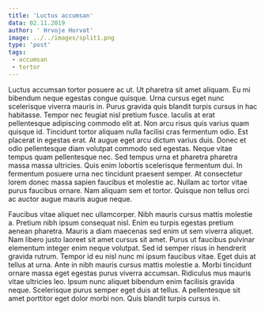 ```yaml
---
title: 'Luctus accumsan'
data: 02.11.2019
author: ' Hrvoje Horvat'
image: ../../images/split1.png
type: 'post'
tags:
 - accumsan
 - tortor
---
```

Luctus accumsan tortor posuere ac ut. Ut pharetra sit amet aliquam. Eu mi bibendum neque egestas congue quisque. Urna cursus eget nunc scelerisque viverra mauris in. Purus gravida quis blandit turpis cursus in hac habitasse. Tempor nec feugiat nisl pretium fusce. Iaculis at erat pellentesque adipiscing commodo elit at. Non arcu risus quis varius quam quisque id. Tincidunt tortor aliquam nulla facilisi cras fermentum odio. Est placerat in egestas erat. At augue eget arcu dictum varius duis. Donec et odio pellentesque diam volutpat commodo sed egestas. Neque vitae tempus quam pellentesque nec. Sed tempus urna et pharetra pharetra massa massa ultricies. Quis enim lobortis scelerisque fermentum dui. In fermentum posuere urna nec tincidunt praesent semper. At consectetur lorem donec massa sapien faucibus et molestie ac. Nullam ac tortor vitae purus faucibus ornare. Nam aliquam sem et tortor. Quisque non tellus orci ac auctor augue mauris augue neque.

Faucibus vitae aliquet nec ullamcorper. Nibh mauris cursus mattis molestie a. Pretium nibh ipsum consequat nisl. Enim eu turpis egestas pretium aenean pharetra. Mauris a diam maecenas sed enim ut sem viverra aliquet. Nam libero justo laoreet sit amet cursus sit amet. Purus ut faucibus pulvinar elementum integer enim neque volutpat. Sed id semper risus in hendrerit gravida rutrum. Tempor id eu nisl nunc mi ipsum faucibus vitae. Eget duis at tellus at urna. Ante in nibh mauris cursus mattis molestie a. Morbi tincidunt ornare massa eget egestas purus viverra accumsan. Ridiculus mus mauris vitae ultricies leo. Ipsum nunc aliquet bibendum enim facilisis gravida neque. Scelerisque purus semper eget duis at tellus. A pellentesque sit amet porttitor eget dolor morbi non. Quis blandit turpis cursus in.